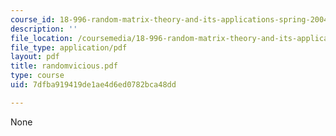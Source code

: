```yaml
---
course_id: 18-996-random-matrix-theory-and-its-applications-spring-2004
description: ''
file_location: /coursemedia/18-996-random-matrix-theory-and-its-applications-spring-2004/7dfba919419de1ae4d6ed0782bca48dd_randomvicious.pdf
file_type: application/pdf
layout: pdf
title: randomvicious.pdf
type: course
uid: 7dfba919419de1ae4d6ed0782bca48dd

---
```

None